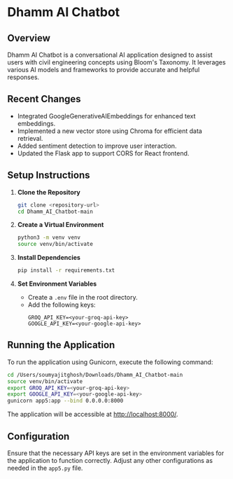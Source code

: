 # Dhamm AI Chatbot

## Overview
Dhamm AI Chatbot is a conversational AI application designed to assist users with civil engineering concepts using Bloom's Taxonomy. It leverages various AI models and frameworks to provide accurate and helpful responses.

## Recent Changes
- Integrated GoogleGenerativeAIEmbeddings for enhanced text embeddings.
- Implemented a new vector store using Chroma for efficient data retrieval.
- Added sentiment detection to improve user interaction.
- Updated the Flask app to support CORS for React frontend.

## Setup Instructions
1. **Clone the Repository**
   ```bash
   git clone <repository-url>
   cd Dhamm_AI_Chatbot-main
   ```

2. **Create a Virtual Environment**
   ```bash
   python3 -m venv venv
   source venv/bin/activate
   ```

3. **Install Dependencies**
   ```bash
   pip install -r requirements.txt
   ```

4. **Set Environment Variables**
   - Create a `.env` file in the root directory.
   - Add the following keys:
     ```
     GROQ_API_KEY=<your-groq-api-key>
     GOOGLE_API_KEY=<your-google-api-key>
     ```

## Running the Application
To run the application using Gunicorn, execute the following command:

```bash
cd /Users/soumyajitghosh/Downloads/Dhamm_AI_Chatbot-main
source venv/bin/activate
export GROQ_API_KEY=<your-groq-api-key>
export GOOGLE_API_KEY=<your-google-api-key>
gunicorn app5:app --bind 0.0.0.0:8000
```

The application will be accessible at [http://localhost:8000/](http://localhost:8000/).

## Configuration
Ensure that the necessary API keys are set in the environment variables for the application to function correctly. Adjust any other configurations as needed in the `app5.py` file.